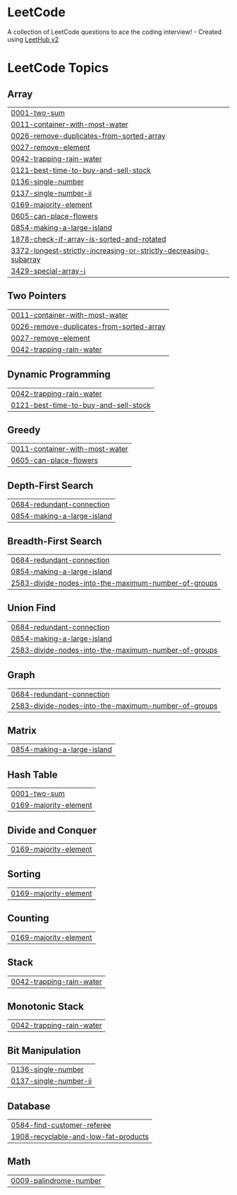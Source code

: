 # LeetCode
A collection of LeetCode questions to ace the coding interview! - Created using [LeetHub v2](https://github.com/arunbhardwaj/LeetHub-2.0)

<!---LeetCode Topics Start-->
# LeetCode Topics
## Array
|  |
| ------- |
| [0001-two-sum](https://github.com/sagrawal16/LeetCode/tree/master/0001-two-sum) |
| [0011-container-with-most-water](https://github.com/sagrawal16/LeetCode/tree/master/0011-container-with-most-water) |
| [0026-remove-duplicates-from-sorted-array](https://github.com/sagrawal16/LeetCode/tree/master/0026-remove-duplicates-from-sorted-array) |
| [0027-remove-element](https://github.com/sagrawal16/LeetCode/tree/master/0027-remove-element) |
| [0042-trapping-rain-water](https://github.com/sagrawal16/LeetCode/tree/master/0042-trapping-rain-water) |
| [0121-best-time-to-buy-and-sell-stock](https://github.com/sagrawal16/LeetCode/tree/master/0121-best-time-to-buy-and-sell-stock) |
| [0136-single-number](https://github.com/sagrawal16/LeetCode/tree/master/0136-single-number) |
| [0137-single-number-ii](https://github.com/sagrawal16/LeetCode/tree/master/0137-single-number-ii) |
| [0169-majority-element](https://github.com/sagrawal16/LeetCode/tree/master/0169-majority-element) |
| [0605-can-place-flowers](https://github.com/sagrawal16/LeetCode/tree/master/0605-can-place-flowers) |
| [0854-making-a-large-island](https://github.com/sagrawal16/LeetCode/tree/master/0854-making-a-large-island) |
| [1878-check-if-array-is-sorted-and-rotated](https://github.com/sagrawal16/LeetCode/tree/master/1878-check-if-array-is-sorted-and-rotated) |
| [3372-longest-strictly-increasing-or-strictly-decreasing-subarray](https://github.com/sagrawal16/LeetCode/tree/master/3372-longest-strictly-increasing-or-strictly-decreasing-subarray) |
| [3429-special-array-i](https://github.com/sagrawal16/LeetCode/tree/master/3429-special-array-i) |
## Two Pointers
|  |
| ------- |
| [0011-container-with-most-water](https://github.com/sagrawal16/LeetCode/tree/master/0011-container-with-most-water) |
| [0026-remove-duplicates-from-sorted-array](https://github.com/sagrawal16/LeetCode/tree/master/0026-remove-duplicates-from-sorted-array) |
| [0027-remove-element](https://github.com/sagrawal16/LeetCode/tree/master/0027-remove-element) |
| [0042-trapping-rain-water](https://github.com/sagrawal16/LeetCode/tree/master/0042-trapping-rain-water) |
## Dynamic Programming
|  |
| ------- |
| [0042-trapping-rain-water](https://github.com/sagrawal16/LeetCode/tree/master/0042-trapping-rain-water) |
| [0121-best-time-to-buy-and-sell-stock](https://github.com/sagrawal16/LeetCode/tree/master/0121-best-time-to-buy-and-sell-stock) |
## Greedy
|  |
| ------- |
| [0011-container-with-most-water](https://github.com/sagrawal16/LeetCode/tree/master/0011-container-with-most-water) |
| [0605-can-place-flowers](https://github.com/sagrawal16/LeetCode/tree/master/0605-can-place-flowers) |
## Depth-First Search
|  |
| ------- |
| [0684-redundant-connection](https://github.com/sagrawal16/LeetCode/tree/master/0684-redundant-connection) |
| [0854-making-a-large-island](https://github.com/sagrawal16/LeetCode/tree/master/0854-making-a-large-island) |
## Breadth-First Search
|  |
| ------- |
| [0684-redundant-connection](https://github.com/sagrawal16/LeetCode/tree/master/0684-redundant-connection) |
| [0854-making-a-large-island](https://github.com/sagrawal16/LeetCode/tree/master/0854-making-a-large-island) |
| [2583-divide-nodes-into-the-maximum-number-of-groups](https://github.com/sagrawal16/LeetCode/tree/master/2583-divide-nodes-into-the-maximum-number-of-groups) |
## Union Find
|  |
| ------- |
| [0684-redundant-connection](https://github.com/sagrawal16/LeetCode/tree/master/0684-redundant-connection) |
| [0854-making-a-large-island](https://github.com/sagrawal16/LeetCode/tree/master/0854-making-a-large-island) |
| [2583-divide-nodes-into-the-maximum-number-of-groups](https://github.com/sagrawal16/LeetCode/tree/master/2583-divide-nodes-into-the-maximum-number-of-groups) |
## Graph
|  |
| ------- |
| [0684-redundant-connection](https://github.com/sagrawal16/LeetCode/tree/master/0684-redundant-connection) |
| [2583-divide-nodes-into-the-maximum-number-of-groups](https://github.com/sagrawal16/LeetCode/tree/master/2583-divide-nodes-into-the-maximum-number-of-groups) |
## Matrix
|  |
| ------- |
| [0854-making-a-large-island](https://github.com/sagrawal16/LeetCode/tree/master/0854-making-a-large-island) |
## Hash Table
|  |
| ------- |
| [0001-two-sum](https://github.com/sagrawal16/LeetCode/tree/master/0001-two-sum) |
| [0169-majority-element](https://github.com/sagrawal16/LeetCode/tree/master/0169-majority-element) |
## Divide and Conquer
|  |
| ------- |
| [0169-majority-element](https://github.com/sagrawal16/LeetCode/tree/master/0169-majority-element) |
## Sorting
|  |
| ------- |
| [0169-majority-element](https://github.com/sagrawal16/LeetCode/tree/master/0169-majority-element) |
## Counting
|  |
| ------- |
| [0169-majority-element](https://github.com/sagrawal16/LeetCode/tree/master/0169-majority-element) |
## Stack
|  |
| ------- |
| [0042-trapping-rain-water](https://github.com/sagrawal16/LeetCode/tree/master/0042-trapping-rain-water) |
## Monotonic Stack
|  |
| ------- |
| [0042-trapping-rain-water](https://github.com/sagrawal16/LeetCode/tree/master/0042-trapping-rain-water) |
## Bit Manipulation
|  |
| ------- |
| [0136-single-number](https://github.com/sagrawal16/LeetCode/tree/master/0136-single-number) |
| [0137-single-number-ii](https://github.com/sagrawal16/LeetCode/tree/master/0137-single-number-ii) |
## Database
|  |
| ------- |
| [0584-find-customer-referee](https://github.com/sagrawal16/LeetCode/tree/master/0584-find-customer-referee) |
| [1908-recyclable-and-low-fat-products](https://github.com/sagrawal16/LeetCode/tree/master/1908-recyclable-and-low-fat-products) |
## Math
|  |
| ------- |
| [0009-palindrome-number](https://github.com/sagrawal16/LeetCode/tree/master/0009-palindrome-number) |
<!---LeetCode Topics End-->